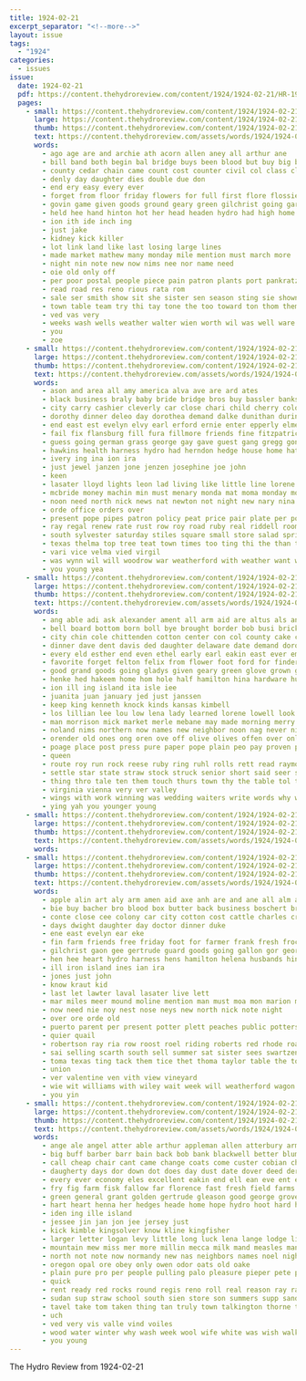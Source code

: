 ```yaml
---
title: 1924-02-21
excerpt_separator: "<!--more-->"
layout: issue
tags:
  - "1924"
categories:
  - issues
issue:
  date: 1924-02-21
  pdf: https://content.thehydroreview.com/content/1924/1924-02-21/HR-1924-02-21.pdf
  pages:
    - small: https://content.thehydroreview.com/content/1924/1924-02-21/small/HR-1924-02-21-01.jpg
      large: https://content.thehydroreview.com/content/1924/1924-02-21/large/HR-1924-02-21-01.jpg
      thumb: https://content.thehydroreview.com/content/1924/1924-02-21/thumbnails/HR-1924-02-21-01.jpg
      text: https://content.thehydroreview.com/assets/words/1924/1924-02-21/HR-1924-02-21-01.txt
      words:
        - ago age are and archie ath acorn allen aney all arthur ane
        - bill band both begin bal bridge buys been blood but buy big boys brown bridgeport ball bear best blade boy
        - county cedar chain came count cost counter civil col class clay
        - denly day daughter dies double due don
        - end ery easy every ever
        - forget from floor friday flowers for full first flore flossie few frost fore
        - govin game given goods ground geary green gilchrist going garber games good goon
        - held hee hand hinton hot her head headen hydro had high home handle hundred hint haid hard hardware haye hatfield hedges
        - ion ith ide inch ing
        - just jake
        - kidney kick killer
        - lot link land like last losing large lines
        - made market mathew many monday mile mention must march more
        - night nin note new now nims nee nor name need
        - oie old only off
        - per poor postal people piece pain patron plants port pankratz powder
        - read road res reno rious rata rom
        - sale ser smith show sit she sister sen season sting sie shown stove school store solid scott station score stretch state sery small stores stoves slove sever saturday sud sigg share see struck stoops stamps second side story
        - town table team try thi tay tone the too toward ton thom them tonic
        - ved vas very
        - weeks wash wells weather walter wien worth wil was well ware with window washington will work winners wees
        - you
        - zoe
    - small: https://content.thehydroreview.com/content/1924/1924-02-21/small/HR-1924-02-21-02.jpg
      large: https://content.thehydroreview.com/content/1924/1924-02-21/large/HR-1924-02-21-02.jpg
      thumb: https://content.thehydroreview.com/content/1924/1924-02-21/thumbnails/HR-1924-02-21-02.jpg
      text: https://content.thehydroreview.com/assets/words/1924/1924-02-21/HR-1924-02-21-02.txt
      words:
        - ason and area all amy america alva ave are ard ates
        - black business braly baby bride bridge bros buy bassler banks booker bore bright butler bostick blue been bottom bunch boucher bartgis brown bral baie bank
        - city carry cashier cleverly car close chari child cherry colony claude cull center cost corner cope corte caller carver certain cor crissman coffee
        - dorothy dinner deleo day dorothea demand dalke dunithan during dainty doctor davina dilly daughter down dimond dir
        - end east est evelyn elvy earl erford ernie enter epperly elmer
        - fail fix flansburg fill fura fillmore friends fine fitzpatrick farmer fresh first frank firm flag felton frances far fleeman full fire farm foster fost folks ford from filmore fore fortuna few for foreman
        - guess going german grass george gay gave guest gang gregg gone griffin
        - hawkins health harness hydro had herndon hedge house home hatfield has helm hie harry her hatchet hovel henry hardware
        - ivery ing ina ion ira
        - just jewel janzen jone jenzen josephine joe john
        - keen
        - lasater lloyd lights leon lad living like little line lorene less last leona
        - mcbride money machin min must menary monda mat moma monday more montana miles mills mons moore merry martha mcnary miller miss mar moe mules made man
        - noon need north nick news nat newton not night new nary nina nation now
        - orde office orders over
        - present pope pipes patron policy peat price pair plate per pop pleasant place peo paxton peal perfect pullens purchase plan past payne peden
        - ray regal renew rate rust row roy road ruby real riddell room ridge
        - south sylvester saturday stiles square small store salad spring smith seger sister sunshine still simpson stock season span safe sehr stump school swell scott sim special service ship sales sick sunday see sun shoe stone son
        - texas thelma top tree teat town times too ting thi the than trull trucks them tie ted tas
        - vari vice velma vied virgil
        - was wynn wil will woodrow war weatherford with weather want week williams walk warkentine wile weekly wallace wife weeks white way washington word while work ware
        - you young yea
    - small: https://content.thehydroreview.com/content/1924/1924-02-21/small/HR-1924-02-21-03.jpg
      large: https://content.thehydroreview.com/content/1924/1924-02-21/large/HR-1924-02-21-03.jpg
      thumb: https://content.thehydroreview.com/content/1924/1924-02-21/thumbnails/HR-1924-02-21-03.jpg
      text: https://content.thehydroreview.com/assets/words/1924/1924-02-21/HR-1924-02-21-03.txt
      words:
        - ang able adi ask alexander ament all arm aid are altus als and
        - bell board bottom born boll bye brought border bob busi brick boy bea bain band bert bund better books back best black bunch bus body bride bill blackwell been brande bush bandy basket both beat boys bradley ball bank brass bixler but
        - city chin cole chittenden cotton center con col county cake car comes collins come cooper christian clifford came courts counts cost childre clear corn coop carl cording cream claflin canyon carry can college chronic cousins cheap close
        - dinner dave dent davis ded daughter delaware date demand dorothy down dainty dise danan day days
        - every eld esther end even ethel early earl eakin east ever eme ember emon eiter
        - favorite forget felton felix from flower foot ford for finder frances few folks fairly funny fede free farm friday first
        - good grand goods going gladys given geary green glove grown ger game gin gilchrist glidewell gave groom garden
        - henke hed hakeem home hom hole half hamilton hina hardware hurt hater hydro hafer high hen had hobart henson hand her harves huge homa hope hinton hands handle herndon hae honor him hau hard hone has hume henry hail
        - ion ill ing island ita isle iee
        - juanita juan january jed just janssen
        - keep king kenneth knock kinds kansas kimbell
        - los lillian lee lou low lena lady learned lorene lowell look loretta lead lower left longer laura later list lover lenore lows like lies loose last love lex little
        - man morrison mick market merle mebane may made morning merry might money miles mille miss minister maid myers men mon more mil most melba merchan many maryland moment moi mis midget manor
        - noland nims northern now names new neighbor noon nag never nina news note near ned not night north noah
        - orender old ones ong oren ove off olive olives offen over only ola office oki
        - poage place post press pure paper pope plain peo pay proven plant plenty pho proce plows pot pauline pas prey ply phon price pound part per profit past potter
        - queen
        - route roy run rock reese ruby ring ruhl rolls rett read raymond ridenour rode rena richert raspberry regular rail red ranch rub res round rube
        - settle star state straw stock struck senior short said seer shown sales school spain seem santa son standing sin sell ser saar secret she shook scott seed such smith shin shall sale story score seber speaker set shorty sang sandlin saturday sup side sing say
        - thing thro tale ten them touch thurs town thy the table tol throw tha try tay tat take tate trip train thelma treasure truly tea thi tear than tell then
        - virginia vienna very ver valley
        - wings with work winning was wedding waiters write words why win well wise williams world washita will while wayne week works
        - ying yah you younger young
    - small: https://content.thehydroreview.com/content/1924/1924-02-21/small/HR-1924-02-21-04.jpg
      large: https://content.thehydroreview.com/content/1924/1924-02-21/large/HR-1924-02-21-04.jpg
      thumb: https://content.thehydroreview.com/content/1924/1924-02-21/thumbnails/HR-1924-02-21-04.jpg
      text: https://content.thehydroreview.com/assets/words/1924/1924-02-21/HR-1924-02-21-04.txt
      words:
    - small: https://content.thehydroreview.com/content/1924/1924-02-21/small/HR-1924-02-21-05.jpg
      large: https://content.thehydroreview.com/content/1924/1924-02-21/large/HR-1924-02-21-05.jpg
      thumb: https://content.thehydroreview.com/content/1924/1924-02-21/thumbnails/HR-1924-02-21-05.jpg
      text: https://content.thehydroreview.com/assets/words/1924/1924-02-21/HR-1924-02-21-05.txt
      words:
        - apple alin art aly arm amen aid axe anh are and ane all alm alva arthur ald
        - bie buy bacher bro blood box butter back business boschert brand boyd bowels best
        - conte close cee colony car city cotton cost cattle charles cradle cane call clerk clifford cate cartwright coffee che course come cos
        - days dwight daughter day doctor dinner duke
        - ene east evelyn ear eke
        - fin farm friends free friday foot for farmer frank fresh frock far from
        - gilchrist gaon gee gertrude guard goods going gallon gor george goldie ghost glenn glad gray
        - hen hee heart hydro harness hens hamilton helena husbands hinton hence homes home har head han
        - ill iron island ines ian ira
        - jones just john
        - know kraut kid
        - last let lawter laval lasater live lett
        - mar miles meer mound moline mention man must moa mon marion monday mile mean miller mak mare
        - now need nie noy nest nose neys new north nick note night
        - over ore orde old
        - puerto parent per present potter plett peaches public potters points pence pitzer pass pope
        - quier quail
        - robertson ray ria row roost roel riding roberts red rhode roa ree
        - sai selling scarth south sell summer sat sister sees swartzendruber sugar sea scott soe shoe spencer sunday swell sloan son sale smooth state smith saving standard spring states saturday
        - toma texas ting tack them tice thet thoma taylor table the too triplett trial
        - union
        - ver valentine ven vith view vineyard
        - wie wit williams with wiley wait week will weatherford wagon working wan western wells want warde work was west wish
        - you yin
    - small: https://content.thehydroreview.com/content/1924/1924-02-21/small/HR-1924-02-21-06.jpg
      large: https://content.thehydroreview.com/content/1924/1924-02-21/large/HR-1924-02-21-06.jpg
      thumb: https://content.thehydroreview.com/content/1924/1924-02-21/thumbnails/HR-1924-02-21-06.jpg
      text: https://content.thehydroreview.com/assets/words/1924/1924-02-21/HR-1924-02-21-06.txt
      words:
        - ange ale angel atter able arthur appleman allen atterbury arm all ach and aller ang awa alfalfa are ade
        - big buff barber barr bain back bob bank blackwell better blum balance brothers bruce been butts bale bunch barrell brown business begin bureau bury blue buy breath braly brought but bales broom books best bring
        - call cheap chair cant came change coats come custer cobian chas comb chie castle cedar cap cash city cal choice cotton can corn cane company
        - daugherty days dor down dot does day dust date dover deed dere dry dixie dress dinner daughter
        - every ever economy eles excellent eakin end ell ean eve ent even eastern eld
        - fry fig farm fisk fallow far florence fast fresh field farms fever full folks flowers flock fil fancy former fair farra fine fail fairly fell first for from friday few fred
        - green general grant golden gertrude gleason good george grover german gold grow gave griffin garrison goods groves glidewell goes
        - hart heart henna her hedges heade home hope hydro hoot hard hay hering harris homes hardware him hens hai head how hone heads hatfield hinton hurt hatch har house hand
        - iden ing ille island
        - jessee jin jan jon jee jersey just
        - kick kimble kingsolver know kline kingfisher
        - larger letter logan levy little long luck lena lange lodge line low last los list like lot lizzie land lulu ling
        - mountain mew miss mer more millin mecca milk mand measles many merchant magi must matic much mail march mine minor miller mouse monday miles montgomery market made mahood mule medford mony
        - north not note now normandy new nas neighbors names noel night
        - oregon opal ore obey only owen odor oats old oake
        - plain pure pro per people pulling palo pleasure pieper pete pitzer price place pennington por phon pounds
        - quick
        - rent ready red rocks round regis reno roll real reason ray rayo russell run rho rule rock rhode rou roy revel rocker rate rich
        - sudan sup straw school south sien store son summers supp sand show selling styles story silk shadow side sugar she stove sale sell shower stock season seed start sunday spring sewing state see sum sane sal sees single spencer sali strain stoves struck shall
        - tavel take tom taken thing tan truly town talkington thorne thea try the them than towns times tiss thomas
        - uch
        - ved very vis valle vind voiles
        - wood water winter why wash week wool wife white was wish walk wale with well wild work way want west woods will welcome wells wand while
        - you young
---
```


The Hydro Review from 1924-02-21

<!--more-->

